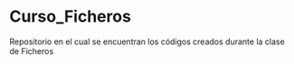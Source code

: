 # Curso_Ficheros
Repositorio en el cual se encuentran los códigos creados durante la clase de Ficheros
